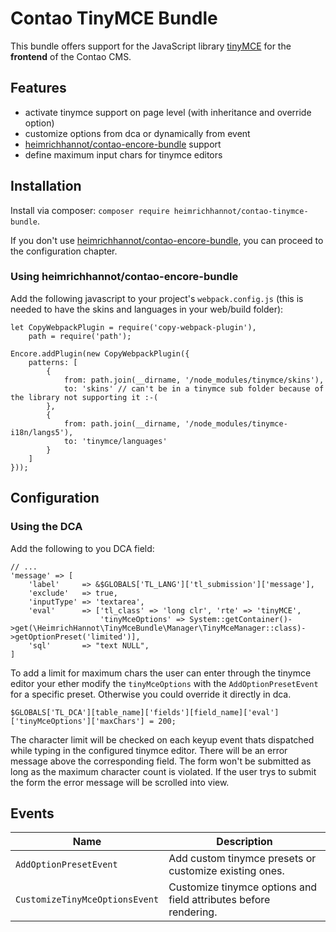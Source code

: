 # Contao TinyMCE Bundle

This bundle offers support for the JavaScript library [tinyMCE](https://www.tiny.cloud) for the **frontend** of the Contao CMS.

## Features

- activate tinymce support on page level (with inheritance and override option)
- customize options from dca or dynamically from event
- [heimrichhannot/contao-encore-bundle](https://github.com/heimrichhannot/contao-encore-bundle) support
- define maximum input chars for tinymce editors

## Installation

Install via composer: `composer require heimrichhannot/contao-tinymce-bundle`.

If you don't use [heimrichhannot/contao-encore-bundle](https://github.com/heimrichhannot/contao-encore-bundle), you can proceed to the configuration chapter.

### Using heimrichhannot/contao-encore-bundle

Add the following javascript to your project's `webpack.config.js` (this is needed to have the skins and languages in your web/build folder):

```ecmascript 6
let CopyWebpackPlugin = require('copy-webpack-plugin'),
    path = require('path');

Encore.addPlugin(new CopyWebpackPlugin({
    patterns: [
        {
            from: path.join(__dirname, '/node_modules/tinymce/skins'),
            to: 'skins' // can't be in a tinymce sub folder because of the library not supporting it :-(
        },
        {
            from: path.join(__dirname, '/node_modules/tinymce-i18n/langs5'),
            to: 'tinymce/languages'
        }
    ]
}));
```

## Configuration

### Using the DCA

Add the following to you DCA field:

```
// ...
'message' => [
    'label'     => &$GLOBALS['TL_LANG']['tl_submission']['message'],
    'exclude'   => true,
    'inputType' => 'textarea',
    'eval'      => ['tl_class' => 'long clr', 'rte' => 'tinyMCE',
                    'tinyMceOptions' => System::getContainer()->get(\HeimrichHannot\TinyMceBundle\Manager\TinyMceManager::class)->getOptionPreset('limited')],
    'sql'       => "text NULL",
]
```

To add a limit for maximum chars the user can enter through the tinymce editor your ether modify the `tinyMceOptions` with the `AddOptionPresetEvent` for a specific preset.
Otherwise you could override it directly in dca.

```
$GLOBALS['TL_DCA'][table_name]['fields'][field_name]['eval']['tinyMceOptions']['maxChars'] = 200;
```

The character limit will be checked on each keyup event thats dispatched while typing in the configured tinymce editor. There will be an error message above the corresponding field.
The form won't be submitted as long as the maximum character count is violated. If the user trys to submit the form the error message will be scrolled into view. 


## Events

Name | Description
---- | ---------
`AddOptionPresetEvent` | Add custom tinymce presets or customize existing ones.
`CustomizeTinyMceOptionsEvent` | Customize tinymce options and field attributes before rendering.
